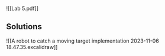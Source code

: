 ![[Lab 5.pdf]]


## Solutions

![[A robot to catch a moving target implementation 2023-11-06 18.47.35.excalidraw]]